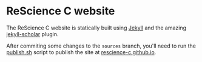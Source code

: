 
# ReScience C website

The ReScience C website is statically built using [Jekyll](https://jekyllrb.com/)
and the amazing [jekyll-scholar](https://github.com/inukshuk/jekyll-scholar) plugin.

After commiting some changes to the `sources` branch, you'll need to run the
[publish.sh](publish.sh) script to publish the site at
[rescience-c.github.io](rescience-c.github.io).



